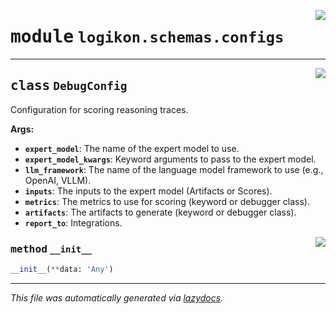 <!-- markdownlint-disable -->

<a href="https://github.com/logikon-ai/logikon/blob/main/src/logikon/schemas/configs.py#L0"><img align="right" style="float:right;" src="https://img.shields.io/badge/-source-cccccc?style=flat-square"></a>

# <kbd>module</kbd> `logikon.schemas.configs`






---

<a href="https://github.com/logikon-ai/logikon/blob/main/src/logikon/schemas/configs.py#L11"><img align="right" style="float:right;" src="https://img.shields.io/badge/-source-cccccc?style=flat-square"></a>

## <kbd>class</kbd> `DebugConfig`
Configuration for scoring reasoning traces. 



**Args:**
 
 - <b>`expert_model`</b>:  The name of the expert model to use. 
 - <b>`expert_model_kwargs`</b>:  Keyword arguments to pass to the expert model. 
 - <b>`llm_framework`</b>:  The name of the language model framework to use (e.g., OpenAI, VLLM). 
 - <b>`inputs`</b>:  The inputs to the expert model (Artifacts or Scores). 
 - <b>`metrics`</b>:  The metrics to use for scoring (keyword or debugger class). 
 - <b>`artifacts`</b>:  The artifacts to generate (keyword or debugger class). 
 - <b>`report_to`</b>:  Integrations. 

<a href="https://github.com/logikon-ai/logikon/blob/main/src/logikon/schemas/configs.py#L34"><img align="right" style="float:right;" src="https://img.shields.io/badge/-source-cccccc?style=flat-square"></a>

### <kbd>method</kbd> `__init__`

```python
__init__(**data: 'Any')
```











---

_This file was automatically generated via [lazydocs](https://github.com/ml-tooling/lazydocs)._
